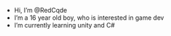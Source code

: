 - Hi, I’m @RedCqde
- I’m a 16 year old boy, who is interested in game dev
- I’m currently learning unity and C#
